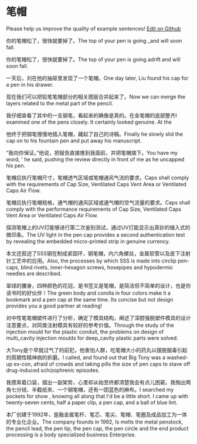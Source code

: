 # 笔帽

Please help us improve the quality of example sentences! [Edit on Github](https://github.com/jiyushe/jiyu-example-sentence-source/blob/main/chinese/bimao.md)

<p><span class="chinese">你的笔帽松了，很快就要掉了。</span><span class="english">The top of your pen is going _and will soon fall.</span></p>

<p><span class="chinese">你的笔帽松了，很快就要掉了。</span><span class="english">The top of your pen is going adrift and will soon fall.</span></p>

<p><span class="chinese">一天后，刘在他的抽屉里发现了一个笔帽。</span><span class="english">One day later, Liu found his cap for a pen in his drawer.</span></p>

<p><span class="chinese">现在我们可以把铅笔笔帽部分的相关图层合并起来了。</span><span class="english">Now we can merge the layers related to the metal part of the pencil.</span></p>

<p><span class="chinese">我仔细查看了其中的一支钢笔，看起来的确像是真的。在金笔帽的底部整齐</span><span class="english">I examined one of the pens closely. It certainly looked genuine. At the</span></p>

<p><span class="chinese">他终于把钢笔慢慢地插入笔帽，藏起了自己的诗稿。</span><span class="english">Finally he slowly slid the cap on to his fountain pen and put away his manuscript.</span></p>

<p><span class="chinese">“我向你保证。”他说，把报告直接推到我面前，并把笔帽摘下。</span><span class="english">You have my word, ' he said, pushing the review directly in front of me as he uncapped his pen.</span></p>

<p><span class="chinese">笔帽应执行笔帽尺寸，笔帽透气区域或笔帽通风气流的要求。</span><span class="english">Caps shall comply with the requirements of Cap Size, Ventilated Caps Vent Area or Ventilated Caps Air Flow.</span></p>

<p><span class="chinese">笔帽应执行笔帽规格，通气帽的通风区域或通气帽的空气流量的要求。</span><span class="english">Caps shall comply with the performance requirements of Cap Size, Ventilated Caps Vent Area or Ventilated Caps Air Flow.</span></p>

<p><span class="chinese">探测笔帽上的UV灯能够进行第二次鉴别测试，通过UV灯能显示出真钞的植入式的微印条。</span><span class="english">The UV light in the pen cap provides a second authentication test by revealing the embedded micro-printed strip in genuine currency.</span></p>

<p><span class="chinese">本文还叙述了SSS钢在制成紧固环，钢笔帽，内六角螺丝，金属软管以及皮下注射针工艺中的应用。</span><span class="english">Also, the processes by which SSS is made into circlip pen-caps, blind rivets, inner-hexagon screws, hosepipes and hypodermic needles are described.</span></p>

<p><span class="chinese">翠绿的腰身，四种颜色的花冠，是书签又是笔帽，是简洁但不简单的设计，也是你读书时的好伙伴！</span><span class="english">The green body and corolla in four colors make it a bookmark and a pen cap at the same time. Its concise but not design provides you a good partner at reading!</span></p>

<p><span class="chinese">对中性笔笔帽塑件进行了分析，确定了模具结构，阐述了深腔强脱塑件模具的设计注意要点，对同类注射模具有较好的参考价值。</span><span class="english">Through the study of the injection mould for the plastic conduit, the problems on design of multi_cavity injection moulds for deep_cavity plastic parts were solved.</span></p>

<p><span class="chinese">大Tony是个早就过气了的前犯，他害怕人群，吃笔帽大小的药丸以摆脱服毒引起的周期性精神病的折磨。</span><span class="english">I called, and found out that Big Tony was a washed-up ex-con, afraid of crowds and taking pills the size of pen caps to stave off drug-induced schizophrenic episodes.</span></p>

<p><span class="chinese">我摸索着口袋，摆出一副架势，心里却从始至终都清楚我会有点儿困窘。我掏出两角七分钱、半截纸夹、一个钢笔帽，还有一团蓝色的麻布。</span><span class="english">I searched my pockets for show , knowing all along that I'd be a little short. I came up with twenty-seven cents, half a paper clip, a pen cap, and a ball of blue lint.</span></p>

<p><span class="chinese">本厂创建于1992年，是融金属笔杆、笔芯、笔尖、笔帽、笔圈及成品加工为一体的专业化企业。</span><span class="english">The company founds in 1992, Is melts the metal penstock, the pencil lead, the pen tip, the pen cap, the pen circle and the end product processing is a body specialized business Enterprise.</span></p>

